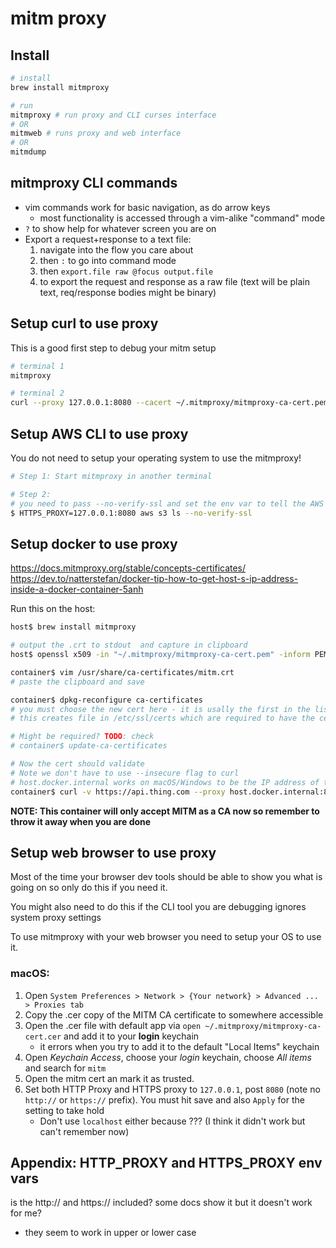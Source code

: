 # mitm proxy

## Install

```bash
# install
brew install mitmproxy

# run
mitmproxy # run proxy and CLI curses interface
# OR
mitmweb # runs proxy and web interface
# OR
mitmdump
```

## mitmproxy CLI commands

* vim commands work for basic navigation, as do arrow keys
    * most functionality is accessed through a vim-alike "command" mode
* `?` to show help for whatever screen you are on
* Export a request+response to a text file:
    1. navigate into the flow you care about
    1. then `:` to go into command mode
    1. then `export.file raw @focus output.file`
    1. to export the request and response as a raw file (text will be plain text, req/response bodies might be binary)

## Setup curl to use proxy

This is a good first step to debug your mitm setup

```bash
# terminal 1
mitmproxy

# terminal 2
curl --proxy 127.0.0.1:8080 --cacert ~/.mitmproxy/mitmproxy-ca-cert.pem https://www.example.com
```

## Setup AWS CLI to use proxy

You do not need to setup your operating system to use the mitmproxy!

```bash
# Step 1: Start mitmproxy in another terminal

# Step 2:
# you need to pass --no-verify-ssl and set the env var to tell the AWS CLI to use your mitm proxy
$ HTTPS_PROXY=127.0.0.1:8080 aws s3 ls --no-verify-ssl
```

## Setup docker to use proxy

https://docs.mitmproxy.org/stable/concepts-certificates/
https://dev.to/natterstefan/docker-tip-how-to-get-host-s-ip-address-inside-a-docker-container-5anh

Run this on the host:

```bash
host$ brew install mitmproxy

# output the .crt to stdout  and capture in clipboard
host$ openssl x509 -in "~/.mitmproxy/mitmproxy-ca-cert.pem" -inform PEM  | pbcopy

container$ vim /usr/share/ca-certificates/mitm.crt
# paste the clipboard and save

container$ dpkg-reconfigure ca-certificates
# you must choose the new cert here - it is usally the first in the list
# this creates file in /etc/ssl/certs which are required to have the cert be active

# Might be required? TODO: check
# container$ update-ca-certificates

# Now the cert should validate
# Note we don't have to use --insecure flag to curl
# host.docker.internal works on macOS/Windows to be the IP address of the host
container$ curl -v https://api.thing.com --proxy host.docker.internal:8080
```

**NOTE: This container will only accept MITM as a CA now so remember to throw it away when you are done**

## Setup web browser to use proxy

Most of the time your browser dev tools should be able to show you what is going on so only do this if you need it.

You might also need to do this if the CLI tool you are debugging ignores system proxy settings

To use mitmproxy with your web browser you need to setup your OS to use it.

### macOS:

1. Open `System Preferences > Network > {Your network} > Advanced ... > Proxies tab`
1. Copy the .cer copy of the MITM CA certificate to somewhere accessible
1. Open the .cer file with default app via `open ~/.mitmproxy/mitmproxy-ca-cert.cer` and add it to your **login** keychain
    * it errors when you try to add it to the default "Local Items" keychain
1. Open _Keychain Access_, choose your _login_ keychain, choose _All items_ and search for `mitm`
1. Open the mitm cert an mark it as trusted.
1. Set both HTTP Proxy and HTTPS proxy to `127.0.0.1`, post `8080` (note no `http://` or `https://` prefix). You must hit save and also `Apply` for the setting to take hold
    * Don't use `localhost` either because ??? (I think it didn't work but can't remember now)


## Appendix: HTTP_PROXY and HTTPS_PROXY env vars

is the http:// and https:// included? some docs show it but it doesn't work for me?
* they seem to work in upper or lower case
